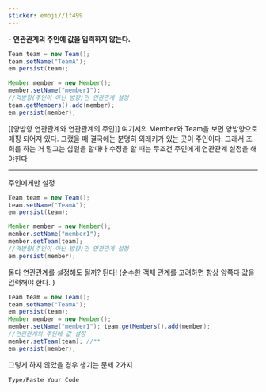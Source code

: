 ```yaml
---
sticker: emoji//1f499
---
```

**- 연관관계의 주인에 값을 입력하지 않는다.**


```JAVA
Team team = new Team(); 
team.setName("TeamA"); 
em.persist(team); 

Member member = new Member();
member.setName("member1"); 
//역방향(주인이 아닌 방향)만 연관관계 설정 
team.getMembers().add(member); 
em.persist(member);
```
[[양방향 연관관계와 연관관계의 주인]]
여기서의 Member와 Team을 보면 양방향으로 매핑 되어져 있다. 그랬을 때
결국에는 분명히 외래키가 있는 곳이 주인이다. 그래서 조회를 하는 거 말고는 삽일을 할때나 수정을 할 때는 무조건 주인에게 연관관계 설정을 해야한다

---
주인에게만 설정
```java
Team team = new Team(); 
team.setName("TeamA"); 
em.persist(team); 

Member member = new Member();
member.setName("member1"); 
member.setTeam(team);
//역방향(주인이 아닌 방향)만 연관관계 설정 
em.persist(member);
```
둘다 연관관계를 설정해도 될까?
된다!
(순수한 객체 관계를 고려하면 항상 양쪽다 값을 입력해야 한다. )
```java
Team team = new Team(); 
team.setName("TeamA"); 
em.persist(team); 
Member member = new Member(); 
member.setName("member1"); team.getMembers().add(member); 
//연관관계의 주인에 값 설정
member.setTeam(team); //** 
em.persist(member);
```
그렇게 하지 않았을 경우 생기는 문제 2가지


```
Type/Paste Your Code
```